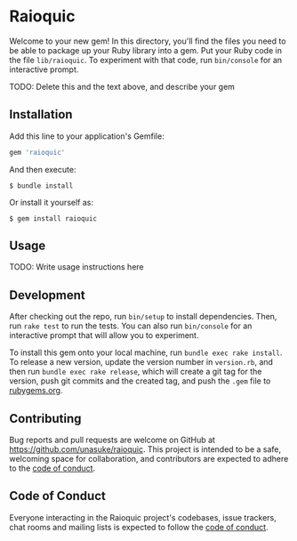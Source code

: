 # Raioquic

Welcome to your new gem! In this directory, you'll find the files you need to be able to package up your Ruby library into a gem. Put your Ruby code in the file `lib/raioquic`. To experiment with that code, run `bin/console` for an interactive prompt.

TODO: Delete this and the text above, and describe your gem

## Installation

Add this line to your application's Gemfile:

```ruby
gem 'raioquic'
```

And then execute:

    $ bundle install

Or install it yourself as:

    $ gem install raioquic

## Usage

TODO: Write usage instructions here

## Development

After checking out the repo, run `bin/setup` to install dependencies. Then, run `rake test` to run the tests. You can also run `bin/console` for an interactive prompt that will allow you to experiment.

To install this gem onto your local machine, run `bundle exec rake install`. To release a new version, update the version number in `version.rb`, and then run `bundle exec rake release`, which will create a git tag for the version, push git commits and the created tag, and push the `.gem` file to [rubygems.org](https://rubygems.org).

## Contributing

Bug reports and pull requests are welcome on GitHub at https://github.com/unasuke/raioquic. This project is intended to be a safe, welcoming space for collaboration, and contributors are expected to adhere to the [code of conduct](https://github.com/unasuke/raioquic/blob/main/CODE_OF_CONDUCT.md).

## Code of Conduct

Everyone interacting in the Raioquic project's codebases, issue trackers, chat rooms and mailing lists is expected to follow the [code of conduct](https://github.com/unasuke/raioquic/blob/main/CODE_OF_CONDUCT.md).
